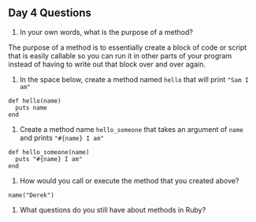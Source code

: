 ## Day 4 Questions

1. In your own words, what is the purpose of a method?

The purpose of a method is to essentially create a block of code or script that is easily callable so you can run it in other parts of your program instead of having to write out that block over and over again. 

1. In the space below, create a method named `hello` that will print `"Sam I am"`

```
def hello(name)
  puts name
end
```

1. Create a method name `hello_someone` that takes an argument of `name` and prints `"#{name} I am"`

```
def hello_someone(name)
  puts "#{name} I am"
end
```

1. How would you call or execute the method that you created above?

`name("Derek")`

1. What questions do you still have about methods in Ruby?
